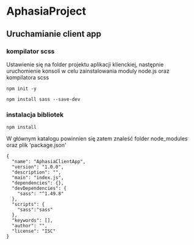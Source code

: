 # AphasiaProject

## Uruchamianie client app
### kompilator scss
Ustawienie się na folder projektu aplikacji klienckiej, następnie uruchomienie konsoli w celu zainstalowania moduly node.js oraz kompilatora scss
```
npm init -y
```
```
npm install sass --save-dev
```
### instalacja bibliotek
```
npm install
```

W głównym katalogu powinnien się zatem znaleść folder node_modules oraz plik 'package.json'
```
{
  "name": "AphasiaClientApp",
  "version": "1.0.0",
  "description": "",
  "main": "index.js",
  "dependencies": {},
  "devDependencies": {
    "sass": "^1.49.8"
  },
  "scripts": {
    "sass":"sass"
  },
  "keywords": [],
  "author": "",
  "license": "ISC"
}
```
